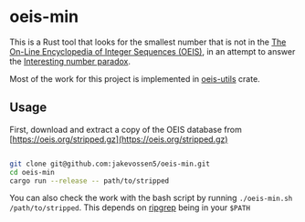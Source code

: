 # oeis-min

This is a Rust tool that looks for the smallest number that is not in the [The On-Line Encyclopedia of Integer Sequences (OEIS)](https://oeis.org), in an attempt to answer the [Interesting number paradox](https://en.wikipedia.org/wiki/Interesting_number_paradox).

Most of the work for this project is implemented in [oeis-utils](https://github.com/jakevossen5/oeis-utils) crate.

## Usage

First, download and extract a copy of the OEIS database from [https://oeis.org/stripped.gz](https://oeis.org/stripped.gz)

```bash

git clone git@github.com:jakevossen5/oeis-min.git
cd oeis-min
cargo run --release -- path/to/stripped
```

You can also check the work with the bash script by running `./oeis-min.sh /path/to/stripped`.
This depends on [ripgrep](https://github.com/BurntSushi/ripgrep) being in your `$PATH`
